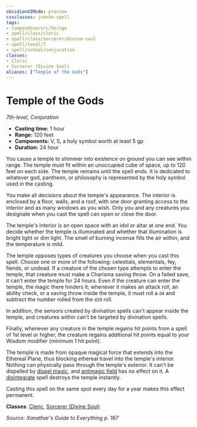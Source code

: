 ```yaml
---
obsidianUIMode: preview
cssclasses: json5e-spell
tags:
- compendium/src/5e/xge
- spell/class/cleric
- spell/class/sorcerer/divine-soul
- spell/level/7
- spell/school/conjuration
classes:
- Cleric
- Sorcerer (Divine Soul)
aliases: ["Temple of the Gods"]
---
```

# Temple of the Gods
*7th-level, Conjuration*  

- **Casting time:** 1 hour
- **Range:** 120 feet
- **Components:** V, S, a holy symbol worth at least 5 gp
- **Duration:** 24 hour

You cause a temple to shimmer into existence on ground you can see within range. The temple must fit within an unoccupied cube of space, up to 120 feet on each side. The temple remains until the spell ends. It is dedicated to whatever god, pantheon, or philosophy is represented by the holy symbol used in the casting.

You make all decisions about the temple's appearance. The interior is enclosed by a floor, walls, and a roof, with one door granting access to the interior and as many windows as you wish. Only you and any creatures you designate when you cast the spell can open or close the door.

The temple's interior is an open space with an idol or altar at one end. You decide whether the temple is illuminated and whether that illumination is bright light or dim light. The smell of burning incense fills the air within, and the temperature is mild.

The temple opposes types of creatures you choose when you cast this spell. Choose one or more of the following: celestials, elementals, fey, fiends, or undead. If a creature of the chosen type attempts to enter the temple, that creature must make a Charisma saving throw. On a failed save, it can't enter the temple for 24 hours. Even if the creature can enter the temple, the magic there hinders it; whenever it makes an attack roll, an ability check, or a saving throw inside the temple, it must roll a `d4` and subtract the number rolled from the `d20` roll.

In addition, the sensors created by divination spells can't appear inside the temple, and creatures within can't be targeted by divination spells.

Finally, whenever any creature in the temple regains hit points from a spell of 1st level or higher, the creature regains additional hit points equal to your Wisdom modifier (minimum 1 hit point).

The temple is made from opaque magical force that extends into the Ethereal Plane, thus blocking ethereal travel into the temple's interior. Nothing can physically pass through the temple's exterior. It can't be dispelled by [dispel magic](/3-Mechanics/CLI/spells/dispel-magic.md), and [antimagic field](/3-Mechanics/CLI/spells/antimagic-field.md) has no effect on it. A [disintegrate](/3-Mechanics/CLI/spells/disintegrate.md) spell destroys the temple instantly.

Casting this spell on the same spot every day for a year makes this effect permanent.

**Classes**: [Cleric](/3-Mechanics/CLI/classes/cleric.md), [Sorcerer (Divine Soul)](/3-Mechanics/CLI/classes/sorcerer-divine-soul-xge.md)

*Source: Xanathar's Guide to Everything p. 167*